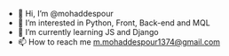 - 👋 Hi, I’m @mohaddespour
- 👀 I’m interested in Python, Front, Back-end and MQL
- 🌱 I’m currently learning JS and Django
- 📫 How to reach me m.mohaddespour1374@gmail.com

<!---
mohaddespour/mohaddespour is a ✨ special ✨ repository because its `README.md` (this file) appears on your GitHub profile.
You can click the Preview link to take a look at your changes.
--->
